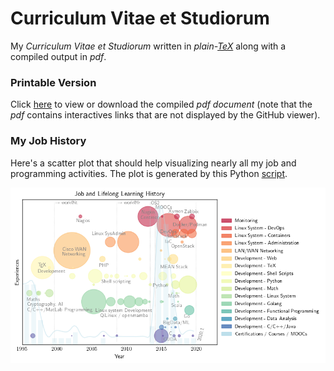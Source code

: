 # Curriculum Vitae et Studiorum

My _Curriculum Vitae et Studiorum_ written in _plain-[TeX]_ along with a compiled output in _pdf_.

### Printable Version

Click [here](https://github.com/madrisan/cv/blob/master/dmadrisan_cv_en.pdf)
to view or download the compiled *pdf document*
(note that the *pdf* contains interactives links that are not displayed by the GitHub viewer).

### My Job History

Here's a scatter plot that should help visualizing nearly all my job and programming activities.
The plot is generated by this Python [script][experiences-plot-py].

![alt tag][experiences-plot]

[tex]: https://en.wikipedia.org/wiki/TeX
[experiences-plot]: https://github.com/madrisan/cv/blob/master/images/experiences.png "Job and Lifelong Learning History"
[experiences-plot-py]: https://github.com/madrisan/cv/blob/master/scripts/plot-experiences.py
